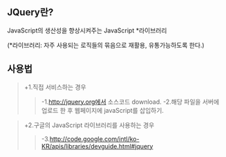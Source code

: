 ## JQuery란?

JavaScript의 생산성을 향상시켜주는 JavaScript *라이브러리

(*라이브러리: 자주 사용되는 로직들의 묶음으로 재활용, 유통가능하도록 한다.)


## 사용법
> +1.직접 서비스하는 경우
>>-1.http://jquery.org에서 소스코드 download.
>>-2.해당 파일을 서버에 업로드 한 후 웹페이지에 javaScript를 삽입하기.

> +2.구글의 JavaScript 라이브러리를 사용하는 경우
>>-3.http://code.google.com/intl/ko-KR/apis/libraries/devguide.html#jquery
